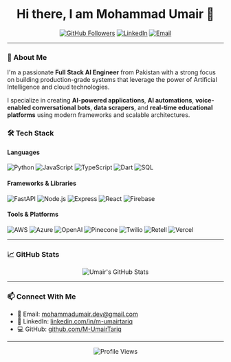 <h1 align="center">Hi there, I am Mohammad Umair 👋</h1>

<p align="center">
  <a href="https://github.com/M-UmairTariq"><img src="https://img.shields.io/github/followers/M-UmairTariq?label=Follow&style=social" alt="GitHub Followers"></a>
  <a href="https://www.linkedin.com/in/m-umairtariq"><img src="https://img.shields.io/badge/LinkedIn-Connect-blue" alt="LinkedIn"></a>
  <a href="mailto:mohammadumair.dev@gmail.com"><img src="https://img.shields.io/badge/Email-Contact-red" alt="Email"></a>
</p>

---

### 🚀 About Me
I'm a passionate **Full Stack AI Engineer** from Pakistan with a strong focus on building production-grade systems that leverage the power of Artificial Intelligence and cloud technologies. 

I specialize in creating **AI-powered applications**, **AI automations**, **voice-enabled conversational bots**, **data scrapers**, and **real-time educational platforms** using modern frameworks and scalable architectures.


### 🛠️ Tech Stack

#### Languages
![Python](https://img.shields.io/badge/-Python-3776AB?logo=python&logoColor=white)
![JavaScript](https://img.shields.io/badge/-JavaScript-F7DF1E?logo=javascript&logoColor=black)
![TypeScript](https://img.shields.io/badge/-TypeScript-F7DF1E?logo=typescript&logoColor=black)
![Dart](https://img.shields.io/badge/-Dart-0175C2?logo=dart&logoColor=white)
![SQL](https://img.shields.io/badge/-SQL-4479A1?logo=mysql&logoColor=white)

#### Frameworks & Libraries
![FastAPI](https://img.shields.io/badge/-FastAPI-009688?logo=fastapi&logoColor=white)
![Node.js](https://img.shields.io/badge/-Node.js-339933?logo=node.js&logoColor=white)
![Express](https://img.shields.io/badge/-Express-000000?logo=express&logoColor=white)
![React](https://img.shields.io/badge/-React-61DAFB?logo=react&logoColor=black)
![Firebase](https://img.shields.io/badge/-Firebase-FFCA28?logo=firebase&logoColor=black)

#### Tools & Platforms
![AWS](https://img.shields.io/badge/AWS-232F3E?logo=amazonwebservices&logoColor=white)
![Azure](https://img.shields.io/badge/-Azure-0078D4?logo=microsoftazure&logoColor=white)
![OpenAI](https://img.shields.io/badge/-OpenAI-412991?logo=openai&logoColor=white)
![Pinecone](https://img.shields.io/badge/-Pinecone-06E775?logo=pinecone&logoColor=black)
![Twilio](https://img.shields.io/badge/-Twilio-F22F46?logo=twilio&logoColor=white)
![Retell](https://img.shields.io/badge/-Retell-AE47E9)
![Vercel](https://img.shields.io/badge/-Vercel-000000?logo=vercel&logoColor=white)

---

### 📈 GitHub Stats

<p align="center">
  <img src="https://github-readme-stats.vercel.app/api?username=M-UmairTariq&show_icons=true&theme=radical" alt="Umair's GitHub Stats" />
</p>

---

### 📫 Connect With Me
- 📧 Email: [mohammadumair.dev@gmail.com](mailto:mohammadumair.dev@gmail.com)
- 💼 LinkedIn: [linkedin.com/in/m-umairtariq](https://www.linkedin.com/in/m-umairtariq)
- 💻 GitHub: [github.com/M-UmairTariq](https://github.com/M-UmairTariq)

---

<p align="center">
  <img src="https://komarev.com/ghpvc/?username=M-UmairTariq&color=blueviolet&style=flat-square" alt="Profile Views" />
</p>
